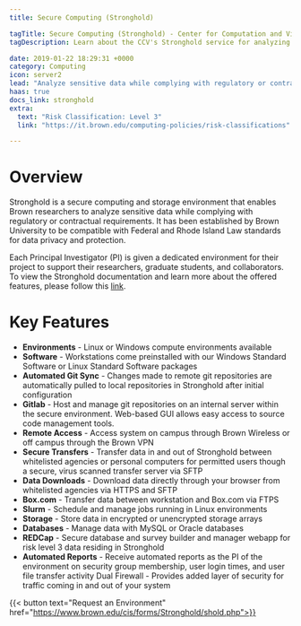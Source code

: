 ```yaml
---
title: Secure Computing (Stronghold)

tagTitle: Secure Computing (Stronghold) - Center for Computation and Visualization
tagDescription: Learn about the CCV's Stronghold service for analyzing sensitive data while complying with regulatory or contractual requirements for data security.

date: 2019-01-22 18:29:31 +0000
category: Computing
icon: server2
lead: "Analyze sensitive data while complying with regulatory or contractual requirements for data security"
haas: true
docs_link: stronghold
extra:
  text: "Risk Classification: Level 3"
  link: "https://it.brown.edu/computing-policies/risk-classifications"

---
```

# Overview

Stronghold is a secure computing and storage environment that enables Brown researchers to analyze sensitive data while complying with regulatory or contractual requirements. It has been established by Brown University to be compatible with Federal and Rhode Island Law standards for data privacy and protection.

Each Principal Investigator (PI) is given a dedicated environment for their project to support their researchers, graduate students, and collaborators. To view the Stronghold documentation and learn more about the offered features, please follow this [link](https://docs.ccv.brown.edu/stronghold/).

# Key Features

- **Environments** - Linux or Windows compute environments available
- **Software** - Workstations come preinstalled with our Windows Standard Software or Linux Standard Software packages
- **Automated Git Sync** - Changes made to remote git repositories are automatically pulled to local repositories in Stronghold after initial configuration
- **Gitlab** - Host and manage git repositories on an internal server within the secure environment. Web-based GUI allows easy access to source code management tools.
- **Remote Access** - Access system on campus through Brown Wireless or off campus through the Brown VPN
- **Secure Transfers** - Transfer data in and out of Stronghold between whitelisted agencies or personal computers for permitted users though a secure, virus scanned transfer server via SFTP
- **Data Downloads** - Download data directly through your browser from whitelisted agencies via HTTPS and SFTP
- **Box.com** - Transfer data between workstation and Box.com via FTPS
- **Slurm** - Schedule and manage jobs running in Linux environments
- **Storage** - Store data in encrypted or unencrypted storage arrays
- **Databases** - Manage data with MySQL or Oracle databases
- **REDCap** - Secure database and survey builder and manager webapp for risk level 3 data residing in Stronghold
- **Automated Reports** - Receive automated reports as the PI of the environment on
security group membership, user login times, and user file transfer activity
Dual Firewall -  Provides added layer of security for traffic coming in and out of your system

{{< button text="Request an Environment" href="https://www.brown.edu/cis/forms/Stronghold/shold.php">}}
